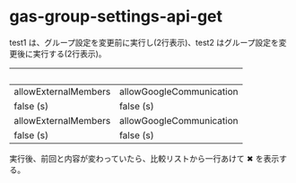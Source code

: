 # gas-group-settings-api-get

test1 は、グループ設定を変更前に実行し(2行表示)、test2 はグループ設定を変更後に実行する(2行表示)。

| 　 | 　 | 
| ---- | ----- | 
| allowExternalMembers | allowGoogleCommunication | 
| false (s) | false (s) | 
| allowExternalMembers | allowGoogleCommunication | 
| false (s)	 | false (s) | 

実行後、前回と内容が変わっていたら、比較リストから一行あけて ✖ を表示する。
